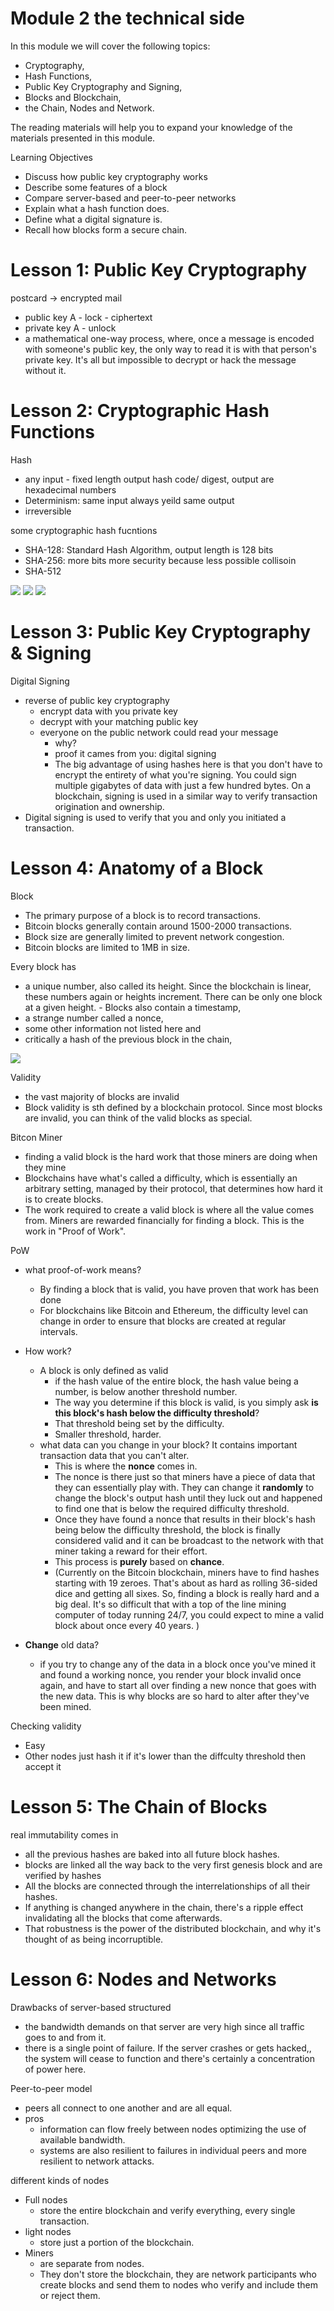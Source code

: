 # Module 2 the technical side

In this module we will cover the following topics: 
- Cryptography, 
- Hash Functions, 
- Public Key Cryptography and Signing, 
- Blocks and Blockchain, 
- the Chain, Nodes and Network. 

The reading materials will help you to expand your knowledge of the materials presented in this module. 

Learning Objectives

- Discuss how public key cryptography works
- Describe some features of a block
- Compare server-based and peer-to-peer networks
- Explain what a hash function does.
- Define what a digital signature is.
- Recall how blocks form a secure chain.

# Lesson 1: Public Key Cryptography

postcard -> encrypted mail

- public key A - lock - ciphertext
- private key A - unlock 
- a mathematical one-way process, where, once a message is encoded with someone's public key, the only way to read it is with that person's private key.  It's all but impossible to decrypt or hack the message without it. 

# Lesson 2: Cryptographic Hash Functions

Hash
- any input - fixed length output hash code/ digest, output are hexadecimal numbers
- Determinism: same input always yeild same output
- irreversible

some cryptographic hash fucntions
- SHA-128: Standard Hash Algorithm, output length is 128 bits
- SHA-256: more bits more security because less possible collisoin
- SHA-512  

![](hash.png)
![](2.2.1-guide-hashing.jpeg)
![](2.2.2-guide-introduction-to-encrytion.png)


# Lesson 3: Public Key Cryptography & Signing

Digital Signing
- reverse of public key cryptography
  - encrypt data with you private key 
  - decrypt with your matching public key
  - everyone on the public network could read your message 
    - why?
    - proof it cames from you: digital signing
    - The big advantage of using hashes here is that you don't have to encrypt the entirety of what you're signing. You could sign multiple gigabytes of data with just a few hundred bytes. On a blockchain, signing is used in a similar way to verify transaction origination and ownership. 
- Digital signing is used to verify that you and only you initiated a transaction.

# Lesson 4: Anatomy of a Block

Block
-  The primary purpose of a block is to record transactions.
-  Bitcoin blocks generally contain around 1500-2000 transactions.
-  Block size are generally limited to prevent network congestion.
-  Bitcoin blocks are limited to 1MB in size.

Every block has 
- a unique number, also called its height. Since the blockchain is linear, these numbers again or heights increment. There can be only one block at a given height. - Blocks also contain a timestamp, 
- a strange number called a nonce, 
- some other information not listed here and 
- critically a hash of the previous block in the chain, 

![](block.png)

Validity
-  the vast majority of blocks are invalid
-  Block validity is sth defined by a blockchain protocol.  Since most blocks are invalid, you can think of the valid blocks as special.

Bitcon Miner
-  finding a valid block is the hard work that those miners are doing when they mine
-  Blockchains have what's called a difficulty, which is essentially an arbitrary setting, managed by their protocol, that determines how hard it is to create blocks. 
-  The work required to create a valid block is where all the value comes from. Miners are rewarded financially for finding a block. This is the work in "Proof of Work".

PoW
- what proof-of-work means? 
  - By finding a block that is valid, you have proven that work has been done
  - For blockchains like Bitcoin and Ethereum, the difficulty level can change in order to ensure that blocks are created at regular intervals. 
- How work?
  - A block is only defined as valid 
    - if the hash value of the entire block, the hash value being a number, is below another threshold number. 
    - The way you determine if this block is valid, is you simply ask **is this block's hash below the difficulty threshold**?
    - That threshold being set by the difficulty. 
    - Smaller threshold, harder.
  - what data can you change in your block? It contains important transaction data that you can't alter. 
    - This is where the **nonce** comes in. 
    - The nonce is there just so that miners have a piece of data that they can essentially play with. They can change it **randomly** to change the block's output hash until they luck out and happened to find one that is below the required difficulty threshold. 
    - Once they have found a nonce that results in their block's hash being below the difficulty threshold, the block is finally considered valid and it can be broadcast to the network with that miner taking a reward for their effort. 
    - This process is **purely** based on **chance**.
    - (Currently on the Bitcoin blockchain, miners have to find hashes starting with 19 zeroes. That's about as hard as rolling 36-sided dice and getting all sixes. So, finding a block is really hard and a big deal. It's so difficult that with a top of the line mining computer of today running 24/7, you could expect to mine a valid block about once every 40 years. )

 - **Change** old data? 
   - if you try to change any of the data in a block once you've mined it and found a working nonce, you render your block invalid once again, and have to start all over finding a new nonce that goes with the new data. This is why blocks are so hard to alter after they've been mined. 

Checking validity
- Easy
- Other nodes just hash it if it's lower than the diffculty threshold then accept it

# Lesson 5: The Chain of Blocks

real immutability comes in
- all the previous hashes are baked into all future block hashes.
- blocks are linked all the way back to the very first genesis block and are verified by hashes
- All the blocks are connected through the interrelationships of all their hashes. 
- If anything is changed anywhere in the chain, there's a ripple effect invalidating all the blocks that come afterwards.
-  That robustness is the power of the distributed blockchain, and why it's thought of as being incorruptible.

# Lesson 6: Nodes and Networks

Drawbacks of server-based structured
- the bandwidth demands on that server are very high since all traffic goes to and from it.
- there is a single point of failure. If the server crashes or gets hacked,, the system will cease to function and there's certainly a concentration of power here.

Peer-to-peer model
- peers all connect to one another and are all equal.
- pros
  -  information can flow freely between nodes optimizing the use of available bandwidth.
  -  systems are also resilient to failures in individual peers and more resilient to network attacks. 

different kinds of nodes
- Full nodes 
  - store the entire blockchain and verify everything, every single transaction. 
- light nodes 
  - store just a portion of the blockchain. 
- Miners 
  - are separate from nodes. 
  - They don't store the blockchain, they are network participants who create blocks and send them to nodes who verify and include them or reject them. 